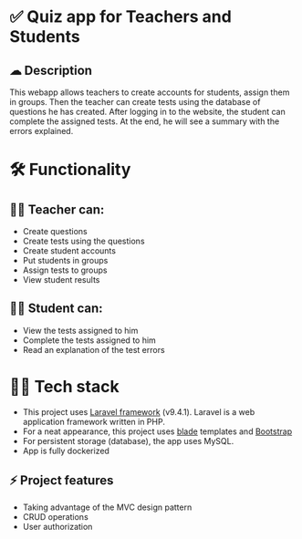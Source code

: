 # ✅ Quiz app for Teachers and Students

##  ☁ Description
This webapp allows teachers to create accounts for students, assign them in groups. Then the teacher can create tests using the database of questions he has created.
After logging in to the website, the student can complete the assigned tests. At the end, he will see a summary with the errors explained.
# 🛠 Functionality

## 👨‍🏫 Teacher can:

 - Create questions
 - Create tests using the questions
 - Create student accounts
 - Put students in groups
 - Assign tests to groups
 - View student results
 
## 👨‍🎓 Student can:

 - View the tests assigned to him
 - Complete the tests assigned to him
 - Read an explanation of the test errors

# 👨‍💻 Tech stack

 - This project uses [Laravel framework](https://laravel.com/)  (v9.4.1). Laravel is a web application framework written in PHP.
 - For a neat appearance, this project uses [blade](https://laravel.com/docs/9.x/blade) templates and [Bootstrap](https://getbootstrap.com/)
 - For persistent storage (database), the app uses MySQL.
 - App is fully dockerized

## ⚡ Project features 
 - Taking advantage of the MVC design pattern
 - CRUD operations
 - User authorization
